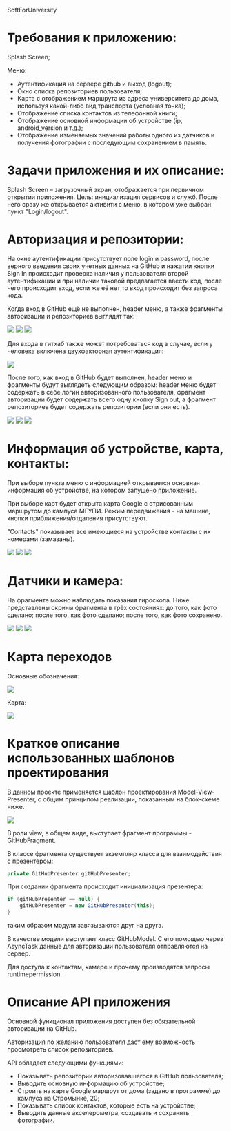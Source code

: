 SoftForUniversity
# Требования к приложению:
Splash Screen;

Меню:

*	Аутентификация на сервере github и выход (logout);
*	Окно списка репозиториев пользователя;
*	Карта с отображением маршрута из адреса университета до дома, используя какой-либо вид транспорта (условная точка);
* Отображение списка контактов из телефонной книги;
*	Отображение основной информации об устройстве (ip, android_version и т.д.);
*	Отображение изменяемых значений работы одного из датчиков и получения фотографии с последующим сохранением в память.
# Задачи приложения и их описание:
Splash Screen – загрузочный экран, отображается при первичном открытии приложения. Цель: инициализация сервисов и служб. После него сразу же открывается активити с меню, в котором уже выбран пункт "Login/logout".

# Авторизация и репозитории:

На окне аутентификации присутствует поле login и password, после верного введения своих учетных данных на GitHub и нажатии кнопки Sign In происходит проверка наличия у пользователя второй аутентификации и при наличии таковой предлагается ввести код, после чего происходит вход, если же её нет то вход происходит без запроса кода.

Когда вход в GitHub ещё не выполнен, header меню, а также фрагменты авторизации и репозиториев выглядят так:

![](https://pp.userapi.com/c845020/v845020430/177454/FTJ_I__aHUk.jpg)
![](https://pp.userapi.com/c845020/v845020430/17747e/UP6qL8xqPFQ.jpg)
![](https://pp.userapi.com/c845020/v845020430/177477/o5mFuxr7Z7M.jpg)

Для входа в гитхаб также может потребоваться код в случае, если у человека включена двухфакторная аутентификация:

![](https://pp.userapi.com/c845020/v845020430/17749d/9bSpdCMv098.jpg)

После того, как вход в GitHub будет выполнен, header меню и фрагменты будут выглядеть следующим образом: header меню будет содержать в себе логин авторизованного пользователя, фрагмент авторизации будет содержать всего одну кнопку Sign out, а фрагмент репозиториев будет содержать репозитории (если они есть).

![](https://pp.userapi.com/c845020/v845020430/1774e9/WvLfLOHi4-k.jpg)
![](https://pp.userapi.com/c845020/v845020430/1774a4/6C5YTnyYHnw.jpg)
![](https://pp.userapi.com/c845020/v845020430/17744d/eIqGV02Xths.jpg)

# Информация об устройстве, карта, контакты:

При выборе пункта меню с информацией открывается основная информация об устройстве, на котором запущено приложение.

При выборе карт будет открыта карта Google с отрисованным маршрутом до кампуса МГУПИ. Режим передвижения - на машине, кнопки приближения/отдаления присутствуют.

"Contacts" показывает все имеющиеся на устройстве контакты с их номерами (замазаны).

![](https://pp.userapi.com/c845020/v845020430/177446/XUjFMgXyW_E.jpg)
![](https://pp.userapi.com/c845020/v845020430/177469/xz0lNb24uFw.jpg)
![](https://pp.userapi.com/c846416/v846416703/17ba38/oUjoxtXxTc0.jpg)

# Датчики и камера:

На фрагменте можно наблюдать показания гироскопа. Ниже представлены скрины фрагмента в трёх состояниях: до того, как фото сделано; после того, как фото сделано; после того, как фото сохранено.

![](https://pp.userapi.com/c845020/v845020430/177496/tCBanjJFq6o.jpg)
![](https://pp.userapi.com/c845020/v845020430/17745b/mAo94796IMc.jpg)
![](https://pp.userapi.com/c845020/v845020430/177462/9zjtbsUQn9U.jpg)

# Карта переходов

Основные обозначения:

![](https://pp.userapi.com/c845017/v845017150/17f4e1/ZojF4-Rf04k.jpg)

Карта:

![](https://pp.userapi.com/c845017/v845017150/17f4e9/VJm8sPqLjCo.jpg)

# Краткое описание использованных шаблонов проектирования

В данном проекте применяется шаблон проектирования Model-View-Presenter, с общим принципом реализации, показанным на блок-схеме ниже.

![](https://pp.userapi.com/c845017/v845017703/18029b/PupFH4xA5T0.jpg)

В роли view, в общем виде, выступает фрагмент программы - GitHubFragment.

В классе фрагмента существует экземпляр класса для взаимодействия с презентером:
```java
private GitHubPresenter gitHubPresenter;
```

При создании фрагмента происходит инициализация презентера:
```java
if (gitHubPresenter == null) {
    gitHubPresenter = new GitHubPresenter(this);
}
```
таким образом модули завязываются друг на друга.

В качестве модели выступает класс GitHubModel. С его помощью через AsyncTask данные для авторизации пользователя отправляются на сервер.

Для доступа к контактам, камере и прочему производятся запросы runtimepermission.

# Описание API приложения

Основной функционал приложения доступен без обязательной авторизации на GitHub.

Авторизация по желанию пользователя даст ему возможность просмотреть список репозиториев.

API обладает следующими функциями:

* Показывать репозитории авторизовавшегося в GitHub пользователя;
* Выводить основную информацию об устройстве;
* Строить на карте Google маршрут от дома (задано в программе) до кампуса на Стромынке, 20;
* Показывать список контактов, которые есть на устройстве;
* Выводить данные акселерометра, создавать и сохранять фотографии.
